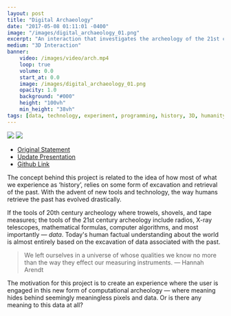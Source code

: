 ```yaml
---
layout: post
title: "Digital Archaeology"
date: "2017-05-08 01:11:01 -0400"
image: "/images/digital_archaeology_01.png"
excerpt: "An interaction that investigates the archeology of the 21st century"
medium: "3D Interaction"
banner:
    video: /images/video/arch.mp4
    loop: true
    volume: 0.0
    start_at: 0.0
    image: /images/digital_archaeology_01.png
    opacity: 1.0
    background: "#000"
    height: "100vh"
    min_height: "38vh"
tags: [data, technology, experiment, programming, history, 3D, humanity]
---
```


![](https://vimeo.com/216600347)
![](https://vimeo.com/216898722)

-   [Original Statement](/blog/2017/04/computational-archeology-statement)
-   [Update Presentation](https://docs.google.com/presentation/d/1739ukAghCNTyaKDD-NUNRZ-BpxZPzB2pVvhrjyl9rvA/edit?usp=sharing)
-   [Github Link](https://github.com/mbrav/archive/tree/main/DigitalArchaeology)

The concept behind this project is related to the idea of how most of what we experience as ‘history’, relies on some form of excavation and retrieval of the past. With the advent of new tools and technology, the way humans retrieve the past has evolved drastically.

If the tools of 20th century archeology where trowels, shovels, and tape measures; the tools of the 21st century archeology include radios, X-ray telescopes, mathematical formulas, computer algorithms, and most importantly — _data_. Today's human factual understanding about the world is almost entirely based on the excavation of data associated with the past.

> We left ourselves in a universe of whose qualities we know no more than the way they effect our measuring instruments.
> — Hannah Arendt

The motivation for this project is to create an experience where the user is engaged in this new form of computational archeology — where meaning hides behind seemingly meaningless pixels and data. Or is there any meaning to this data at all?
